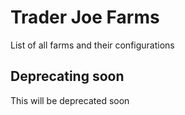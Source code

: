 # Trader Joe Farms
List of all farms and their configurations 


## Deprecating soon
This will be deprecated soon